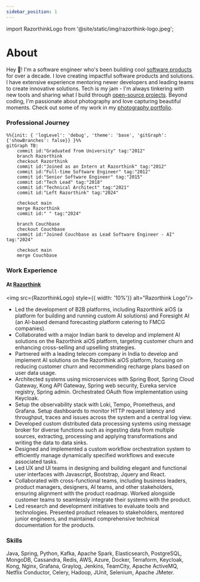 ```yaml
---
sidebar_position: 1
---
```


import RazorthinkLogo from '@site/static/img/razorthink-logo.jpeg';

# About

Hey 👋! I'm a software engineer who's been building cool [software products](/docs/category/projects) for over a decade.
I love creating impactful software products and solutions.
I have extensive experience mentoring newer developers and leading teams to create innovative solutions.
Tech is my jam - I'm always tinkering with new tools and sharing what I build through [open-source projects](/docs/category/open-source-projects). 
Beyond coding, I'm passionate about photography and love capturing beautiful moments. Check out some of my work in my [photography portfolio](/docs/beyond-tech/photography).

<!-- ```mermaid
gantt
    title My Career Journey
    dateFormat YYYY-MM-DD

    section Early Career (2012-2015)
    Graduated from University         :done, 2012-06-01, 30d
    Joined as an Intern at Razorthink              :a1, 2012-07-01, 6M
    Full-time Software Engineer       :a2, after a1, 2y
    Senior Software Engineer          :a3, after a2, 3y

    section Growth Years (2016-2020)
    Tech Lead                         :b1, 2018-01-01, 2y
    Technical Architect               :b2, after b1, 4y

    section Current (2021-Present)
    Left Razorthink                   :c1, 2024-03-01, 1d
    Lead Software Engineer - AI (Couchbase) :c2, after c1, 1y
``` -->

### Professional Journey

```mermaid
%%{init: { 'logLevel': 'debug', 'theme': 'base', 'gitGraph': {'showBranches': false}} }%%
gitGraph TB:
    commit id:"Graduated from University" tag:"2012"
    branch Razorthink
    checkout Razorthink
    commit id:"Joined as an Intern at Razorthink" tag:"2012"
    commit id:"Full-time Software Engineer" tag:"2012"
    commit id:"Senior Software Engineer" tag:"2015"
    commit id:"Tech Lead" tag:"2018"
    commit id:"Technical Architect" tag:"2021"
    commit id:"Left Razorthink" tag:"2024"

    checkout main
    merge Razorthink
    commit id:" " tag:"2024"

    branch Couchbase
    checkout Couchbase
    commit id:"Joined Couchbase as Lead Software Engineer - AI" tag:"2024"

    checkout main
    merge Couchbase

```

### Work Experience

#### At [Razorthink](https://www.linkedin.com/company/razorthink/)

<img src={RazorthinkLogo} style={{ width: '10%'}}  alt="Razorthink Logo"/>

- Led the development of B2B platforms, including Razorthink aiOS (a platform for building and running custom AI
  solutions) and Foresight AI (an AI-based demand forecasting platform catering to FMCG companies).
- Collaborated with a major Indian bank to develop and implement AI solutions on the Razorthink aiOS platform, targeting
  customer churn and enhancing cross-selling and upselling strategies.
- Partnered with a leading telecom company in India to develop and implement AI solutions on the Razorthink aiOS
  platform, focusing on reducing customer churn and recommending recharge plans based on user data usage.
- Architected systems using microservices with Spring Boot, Spring Cloud Gateway, Kong API Gateway, Spring web security,
  Eureka service registry, Spring admin. Orchestrated OAuth flow implementation using Keycloak.
- Setup the observability stack with Loki, Tempo, Prometheus, and Grafana. Setup dashboards to monitor HTTP request
  latency and throughput, traces and issues across the system and a central log view.
- Developed custom distributed data processing systems using message broker for diverse functions such as ingesting data
  from multiple sources, extracting, processing and applying transformations and writing the data to data sinks.
- Designed and implemented a custom workflow orchestration system to efficiently manage dynamically specified workflows
  and execute associated tasks.
- Led UX and UI teams in designing and building elegant and functional user interfaces with Javascript, Bootstrap,
  Jquery and React.
- Collaborated with cross-functional teams, including business leaders, product managers, designers, AI teams,
  and other stakeholders, ensuring alignment with the product roadmap. Worked alongside customer teams to seamlessly
  integrate their systems with the product.
- Led research and development initiatives to evaluate tools and technologies. Presented product releases to
  stakeholders, mentored junior engineers, and maintained comprehensive technical documentation for the products.

### Skills

Java, Spring, Python, Kafka, Apache Spark, Elasticsearch, PostgreSQL, MongoDB, Cassandra, Redis, AWS, Azure, Docker, Terraform, Keycloak, Kong, Nginx, Grafana, Graylog, Jenkins, TeamCity, Apache ActiveMQ, Netflix Conductor, Celery, Hadoop, JUnit, Selenium, Apache JMeter.

<!-- ### Skills

| Skill Category                        | Technologies                                                        |
|---------------------------------------|---------------------------------------------------------------------|
| **Programming Languages**             | Java, Python                                                        |
| **Web Development**                   | Spring, FastAPI                                                     |
| **Databases**                         | Postgres, MongoDB, Cassandra                                        |
| **Messaging / Queuing**               | Apache ActiveMQ, Kafka                                              |
| **Searching, Indexing, Lookups**      | Elasticsearch, Redis                                                |
| **Distributed Processing**            | Apache Spark, Hadoop, Celery, Netflix's Conductor                   |
| **Containerization / Virtualization** | Docker                                                              |
| **Cloud Infrastructure**              | AWS, Azure                                                          |
| **Miscellaneous Tools / Services**    | Terraform, Keycloak, Kong, Nginx, Graylog, Grafana, Jenkins (CI/CD) |
| **Testing Tools and Frameworks**      | JUnit, Selenium, Apache JMeter                                      |
| **UI/UX (Level: Basic)**              | HTML, CSS, JavaScript, Bootstrap, jQuery, Ajax, Socket.io           | -->
